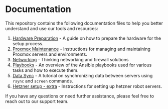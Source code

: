 # Documentation

This repository contains the following documentation files to help you better understand and use our tools and resources:

1. [Hardware Preparation](hardware-setup.md) - A guide on how to prepare the hardware for the setup process.
2. [Proxmox Maintenance](proxmox-setup.md) - Instructions for managing and maintaining Proxmox servers and environments.
3. [Networking](networking.md) - Thinking networking and firewall solutions
4. [Playbooks](playbooks.md) - An overview of the Ansible playbooks used for various tasks and how to execute them.
5. [Data Sync](data-sync.md) - A tutorial on synchronizing data between servers using `rsync` and `screen` commands.
6. [Hetzner setup - extra](hetzner-setup.md) - Instructions for setting up hetzner robot servers.

If you have any questions or need further assistance, please feel free to reach out to our support team.
